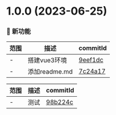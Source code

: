 # 1.0.0 (2023-06-25)

### 🌟 新功能
范围|描述|commitId
--|--|--
 - | 搭建vue3环境 | [9eef1dc](https://github.com/hxmhxm1/vue3_code/commit/9eef1dc)
 - | 添加readme.md | [7c24a17](https://github.com/hxmhxm1/vue3_code/commit/7c24a17)


范围|描述|commitId
--|--|--
 - | 测试 | [98b224c](https://github.com/hxmhxm1/vue3_code/commit/98b224c)

